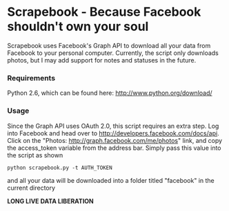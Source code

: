 # Scrapebook - Because Facebook shouldn't own your soul

Scrapebook uses Facebook's Graph API to download all your data from Facebook to your personal computer. Currently, the script only downloads photos, but I may add support for notes and statuses in the future. 

### Requirements

Python 2.6, which can be found here: <http://www.python.org/download/>

### Usage

Since the Graph API uses OAuth 2.0, this script requires an extra step. Log into Facebook and head over to <http://developers.facebook.com/docs/api>. Click on the "Photos: http://graph.facebook.com/me/photos" link, and copy the access_token variable from the address bar. Simply pass this value into the script as shown 

    python scrapebook.py -t AUTH_TOKEN
    
and all your data will be downloaded into a folder titled "facebook" in the current directory

**LONG LIVE DATA LIBERATION**


